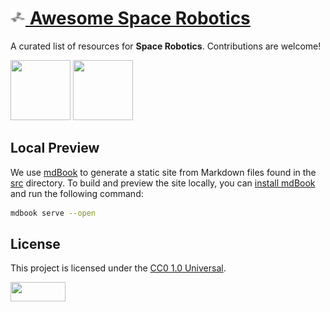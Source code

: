 # <a href="https://AndrejOrsula.github.io/awesome-space-robotics"><img src="theme/favicon.svg" width="24" height="24"> Awesome Space Robotics</a>

A curated list of resources for **Space Robotics**. Contributions are welcome!

<p>
  <a href="https://AndrejOrsula.github.io/awesome-space-robotics"><img src="https://github.com/AndrejOrsula/awesome-space-robotics/assets/22929099/3c8accf7-5acb-4bcd-9553-bf49cc622abe" width="96" height="96"></a>
  <a href="https://AndrejOrsula.github.io/awesome-space-robotics/print.html"><img src="https://github.com/AndrejOrsula/awesome-space-robotics/assets/22929099/77c2368d-51a5-463c-9d97-d9786f98bcae" width="96" height="96"></a>
</p>

## Local Preview

We use [mdBook](https://rust-lang.github.io/mdBook) to generate a static site from Markdown files found in the [src](src) directory. To build and preview the site locally, you can [install mdBook](https://rust-lang.github.io/mdBook/guide/installation.html) and run the following command:

```bash
mdbook serve --open
```

## License

This project is licensed under the [CC0 1.0 Universal](LICENSE).

<a href="https://creativecommons.org/publicdomain/zero/1.0"><img src="https://licensebuttons.net/l/zero/1.0/88x31.png" width="88" height="31"></a>
